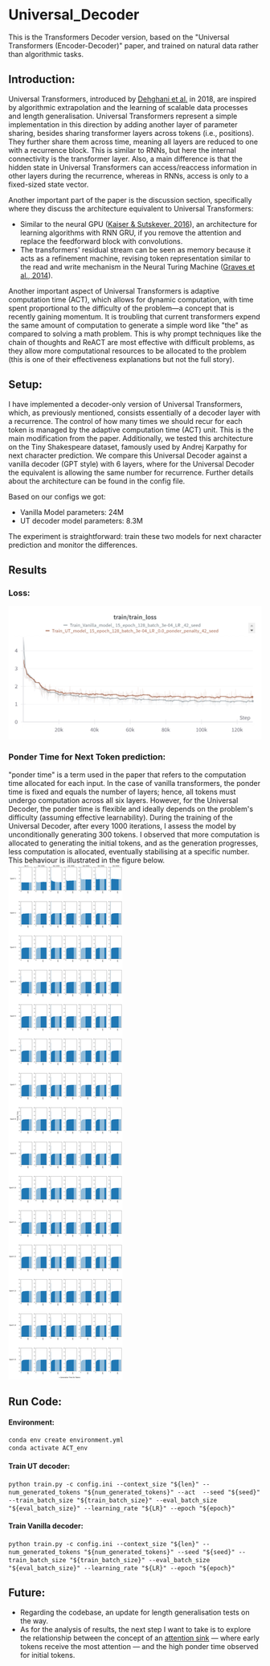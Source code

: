 # Universal_Decoder
This is the Transformers Decoder version, based on the "Universal Transformers (Encoder-Decoder)" paper, and trained on natural data rather than algorithmic tasks.

## Introduction:

Universal Transformers, introduced by [Dehghani et al.](https://arxiv.org/abs/1807.03819) in 2018, are inspired by algorithmic extrapolation and the learning of scalable data processes and length generalisation. Universal Transformers represent a simple implementation in this direction by adding another layer of parameter sharing, besides sharing transformer layers across tokens (i.e., positions). They further share them across time, meaning all layers are reduced to one with a recurrence block. This is similar to RNNs, but here the internal connectivity is the transformer layer. Also, a main difference is that the hidden state in Universal Transformers can access/reaccess information in other layers during the recurrence, whereas in RNNs, access is only to a fixed-sized state vector.

Another important part of the paper is the discussion section, specifically where they discuss the architecture equivalent to Universal Transformers:

- Similar to the neural GPU ([Kaiser & Sutskever, 2016](https://arxiv.org/abs/1511.08228)), an architecture for learning algorithms with RNN GRU, if you remove the attention and replace the feedforward block with convolutions.
- The transformers' residual stream can be seen as memory because it acts as a refinement machine, revising token representation similar to the read and write mechanism in the Neural Turing Machine ([Graves et al., 2014](https://arxiv.org/abs/1410.5401)).

Another important aspect of Universal Transformers is adaptive computation time (ACT), which allows for dynamic computation, with time spent proportional to the difficulty of the problem—a concept that is recently gaining momentum. It is troubling that current transformers expend the same amount of computation to generate a simple word like "the" as compared to solving a math problem. This is why prompt techniques like the chain of thoughts and ReACT are most effective with difficult problems, as they allow more computational resources to be allocated to the problem (this is one of their effectiveness explanations but not the full story).

## Setup:

I have implemented a decoder-only version of Universal Transformers, which, as previously mentioned, consists essentially of a decoder layer with a recurrence. The control of how many times we should recur for each token is managed by the adaptive computation time (ACT) unit. This is the main modification from the paper. Additionally, we tested this architecture on the Tiny Shakespeare dataset, famously used by Andrej Karpathy for next character prediction. We compare this Universal Decoder against a vanilla decoder (GPT style) with 6 layers, where for the Universal Decoder the equivalent is allowing the same number for recurrence. Further details about the architecture can be found in the config file.

Based on our configs we got:
- Vanilla Model parameters: 24M
- UT decoder model parameters: 8.3M

The experiment is straightforward: train these two models for next character prediction and monitor the differences.

## Results
### Loss:
![Loss](./assets/ut_vanilla_loss.png)

### Ponder Time for Next Token prediction:
"ponder time" is a term used in the paper that refers to the computation time allocated for each input. In the case of vanilla transformers, the ponder time is fixed and equals the number of layers; hence, all tokens must undergo computation across all six layers. However, for the Universal Decoder, the ponder time is flexible and ideally depends on the problem's difficulty (assuming effective learnability).
During the training of the Universal Decoder, after every 1000 iterations, I assess the model by unconditionally generating 300 tokens. I observed that more computation is allocated to generating the initial tokens, and as the generation progresses, less computation is allocated, eventually stabilising at a specific number. This behaviour is illustrated in the figure below.
![tokens_ponder_time](./assets/tokens_ponder_time.png)



## Run Code:
#### Environment:
```
conda env create environment.yml
conda activate ACT_env
```
#### Train UT decoder:
```
python train.py -c config.ini --context_size "${len}" --num_generated_tokens "${num_generated_tokens}" --act  --seed "${seed}" --train_batch_size "${train_batch_size}" --eval_batch_size "${eval_batch_size}" --learning_rate "${LR}" --epoch "${epoch}"
```
#### Train Vanilla decoder:
```
python train.py -c config.ini --context_size "${len}" --num_generated_tokens "${num_generated_tokens}" --seed "${seed}" --train_batch_size "${train_batch_size}" --eval_batch_size "${eval_batch_size}" --learning_rate "${LR}" --epoch "${epoch}"
```

## Future:
- Regarding the codebase, an update for length generalisation tests on the way.
- As for the analysis of results, the next step I want to take is to explore the relationship between the concept of an [attention sink](https://arxiv.org/abs/2309.17453) — where early tokens receive the most attention — and the high ponder time observed for initial tokens.

  







